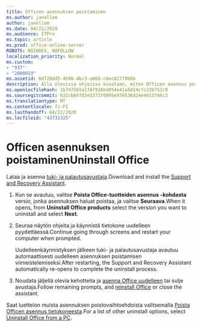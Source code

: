 ```yaml
---
title: Officen asennuksen poistaminen
ms.author: janellem
author: janellem
ms.date: 04/21/2020
ms.audience: ITPro
ms.topic: article
ms.prod: office-online-server
ROBOTS: NOINDEX, NOFOLLOW
localization_priority: Normal
ms.custom:
- "937"
- "2000023"
ms.assetid: 6d728dd5-4b98-4bc3-a866-c0ec82779b6b
description: Alla olevissa ohjeissa kuvataan, miten Officen asennus poistetaan tietokoneesta.
ms.openlocfilehash: 1b7475b5a1f6f926bd854e41a5d14cfc22b752c9
ms.sourcegitcommit: 631cbb5f03e5371f0995e976536d24e9d13746c3
ms.translationtype: MT
ms.contentlocale: fi-FI
ms.lasthandoff: 04/22/2020
ms.locfileid: "43731325"
---
```

# <a name="uninstall-office"></a><span data-ttu-id="6a265-103">Officen asennuksen poistaminen</span><span class="sxs-lookup"><span data-stu-id="6a265-103">Uninstall Office</span></span>

<span data-ttu-id="6a265-104">Lataa ja asenna [tuki- ja palautusavustaja](https://aka.ms/SARA-OfficeUninstall-Alchemy).</span><span class="sxs-lookup"><span data-stu-id="6a265-104">Download and install the [Support and Recovery Assistant](https://aka.ms/SARA-OfficeUninstall-Alchemy).</span></span>
  
1. <span data-ttu-id="6a265-105">Kun se avautuu, valitse **Poista Office-tuotteiden asennus -kohdasta** versio, jonka asennuksen haluat poistaa, ja valitse **Seuraava**.</span><span class="sxs-lookup"><span data-stu-id="6a265-105">When it opens, from **Uninstall Office products** select the version you want to uninstall and select **Next**.</span></span>

2. <span data-ttu-id="6a265-106">Seuraa näytön ohjeita ja käynnistä tietokone uudelleen pyydettäessä.</span><span class="sxs-lookup"><span data-stu-id="6a265-106">Continue going through screens and restart your computer when prompted.</span></span>

    <span data-ttu-id="6a265-107">Uudelleenkäynnistyksen jälkeen tuki- ja palautusavustaja avautuu automaattisesti uudelleen asennuksen poistamisen viimeistelemiseksi.</span><span class="sxs-lookup"><span data-stu-id="6a265-107">After restarting, the Support and Recovery Assistant automatically re-opens to complete the uninstall process.</span></span>

3. <span data-ttu-id="6a265-108">Noudata jäljellä olevia kehotteita ja [asenna Office uudelleen](https://portal.office.com/OLS/MySoftware.aspx) tai sulje avustaja.</span><span class="sxs-lookup"><span data-stu-id="6a265-108">Follow remaining prompts, and [reinstall Office](https://portal.office.com/OLS/MySoftware.aspx) or close the assistant.</span></span>

<span data-ttu-id="6a265-109">Saat luettelon muista asennuksen poistovaihtoehdoista valitsemalla [Poista Officen asennus tietokoneesta](https://support.office.com/article/9dd49b83-264a-477a-8fcc-2fdf5dbf61d8?wt.mc_id=Alchemy_ClientDIA).</span><span class="sxs-lookup"><span data-stu-id="6a265-109">For a list of other uninstall options, select [Uninstall Office from a PC](https://support.office.com/article/9dd49b83-264a-477a-8fcc-2fdf5dbf61d8?wt.mc_id=Alchemy_ClientDIA).</span></span>
  